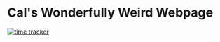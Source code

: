 # Cal's Wonderfully Weird Webpage

[![time tracker](https://wakatime.com/badge/github/CallumAlexander/CallumAlexander.github.io.svg)](https://wakatime.com/badge/github/CallumAlexander/CallumAlexander.github.io)